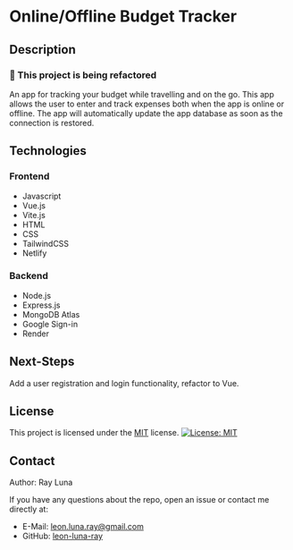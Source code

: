 
# Online/Offline Budget Tracker

  ## Description
  ### 🚧 This project is being refactored
  An app for tracking your budget while travelling and on the go. This app allows the user to enter and track expenses both when the app is online or offline. The app will automatically update the app database as soon as the connection is restored.

  ## Technologies
  ### Frontend
  - Javascript
  - Vue.js
  - Vite.js
  - HTML
  - CSS
  - TailwindCSS
  - Netlify

  ### Backend
  - Node.js
  - Express.js
  - MongoDB Atlas
  - Google Sign-in
  - Render

  ## Next-Steps

  Add a user registration and login functionality, refactor to Vue.

  ## License

  This project is licensed under the [MIT](https://opensource.org/licenses/MIT) license.
  [![License: MIT](https://img.shields.io/badge/License-MIT-yellow.svg)](https://opensource.org/licenses/MIT)

  ## Contact

  Author: Ray Luna

  If you have any questions about the repo, open an issue or contact me directly at:
  - E-Mail: leon.luna.ray@gmail.com
  - GitHub: [leon-luna-ray](https://github.com/leon-luna-ray)


